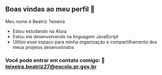 ## Boas vindas ao meu perfil 💟

Meu nome é Beatriz Teixeira

- Estou estudando na Alura
- Estou me desenvolvendo na linguagem JavaScript
- Utilizo esse espaço para minha organização e compartilhamento dos meus projetos desenvolvidos

###  Vocẽ pode entrar em contato comigo: 📧 teixeira.beatriz27@escola.pr.gov.br



